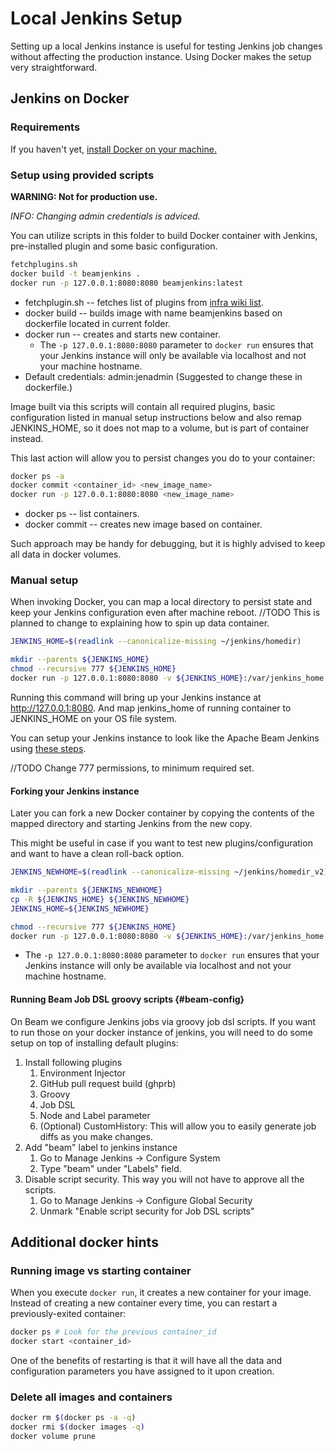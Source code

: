 # Local Jenkins Setup

Setting up a local Jenkins instance is useful for testing Jenkins job changes
without affecting the production instance. Using Docker makes the setup very
straightforward.

## Jenkins on Docker

### Requirements
If you haven't yet, [install Docker on your machine.](https://docs.docker.com/install/)


### Setup using provided scripts

**WARNING: Not for production use.**

*INFO: Changing admin credentials is adviced.*

You can utilize scripts in this folder to build Docker container with Jenkins,
pre-installed plugin and some basic configuration.

```bash
fetchplugins.sh
docker build -t beamjenkins .
docker run -p 127.0.0.1:8080:8080 beamjenkins:latest
```
* fetchplugin.sh -- fetches list of plugins from
  [infra wiki list](https://cwiki.apache.org/confluence/display/INFRA/Jenkins+Plugin+Upgrades).
* docker build -- builds image with name beamjenkins based on dockerfile located
  in current folder.
* docker run -- creates and starts new container.
    * The `-p 127.0.0.1:8080:8080` parameter to `docker run` ensures that your
      Jenkins instance will only be available via localhost and not your machine
      hostname.
* Default credentials: admin:jenadmin (Suggested to change these in dockerfile.)

Image built via this scripts will contain all required plugins, basic
configuration listed in manual setup instructions below and also remap
JENKINS_HOME, so it does not map to a volume, but is part of container instead.

This last action will allow you to persist changes you do to your container:

```bash
docker ps -a
docker commit <container_id> <new_image_name>
docker run -p 127.0.0.1:8080:8080 <new_image_name>
```
* docker ps -- list containers.
* docker commit -- creates new image based on container.

Such approach may be handy for debugging, but it is highly advised to keep all
data in docker volumes.

### Manual setup

When invoking Docker, you can map a local directory to persist state and keep
your Jenkins configuration even after machine reboot. //TODO This is planned to
change to explaining how to spin up data container.

```bash
JENKINS_HOME=$(readlink --canonicalize-missing ~/jenkins/homedir)

mkdir --parents ${JENKINS_HOME}
chmod --recursive 777 ${JENKINS_HOME}
docker run -p 127.0.0.1:8080:8080 -v ${JENKINS_HOME}:/var/jenkins_home jenkins/jenkins:lts
```

Running this command will bring up your Jenkins instance at
http://127.0.0.1:8080. And map jenkins_home of running container to JENKINS_HOME
on your OS file system.

You can setup your Jenkins instance to look like the Apache Beam Jenkins using
[these steps](#beam-config).

//TODO Change 777 permissions, to minimum required set.

#### Forking your Jenkins instance

Later you can fork a new Docker container by copying the contents of the mapped
directory and starting Jenkins from the new copy.

This might be useful in case if you want to test new plugins/configuration and
want to have a clean roll-back option.

```bash
JENKINS_NEWHOME=$(readlink --canonicalize-missing ~/jenkins/homedir_v2)

mkdir --parents ${JENKINS_NEWHOME}
cp -R ${JENKINS_HOME} ${JENKINS_NEWHOME}
JENKINS_HOME=${JENKINS_NEWHOME}

chmod --recursive 777 ${JENKINS_HOME}
docker run -p 127.0.0.1:8080:8080 -v ${JENKINS_HOME}:/var/jenkins_home jenkins/jenkins:lts
```
* The `-p 127.0.0.1:8080:8080` parameter to `docker run` ensures that your 
      Jenkins instance will only be available via localhost and not your machine
      hostname.

#### Running Beam Job DSL groovy scripts {#beam-config}

On Beam we configure Jenkins jobs via groovy job dsl scripts. If you want to run
those on your docker instance of jenkins, you will need to do some setup on top
of installing default plugins:

1.  Install following plugins
    1.  Environment Injector
    1.  GitHub pull request build (ghprb)
    1.  Groovy
    1.  Job DSL
    1.  Node and Label parameter
    1.  (Optional) CustomHistory: This will allow you to easily generate job
        diffs as you make changes.
1.  Add "beam" label to jenkins instance
    1.  Go to Manage Jenkins -> Configure System
    1.  Type "beam" under "Labels" field.
1.  Disable script security. This way you will not have to approve all the
    scripts.
    1.  Go to Manage Jenkins -> Configure Global Security
    1.  Unmark "Enable script security for Job DSL scripts"

## Additional docker hints

### Running image vs starting container

When you execute `docker run`, it creates a new container for your image.
Instead of creating a new container every time, you can restart a
previously-exited container:

```bash
docker ps # Look for the previous container_id
docker start <container_id>
```

One of the benefits of restarting is that it will have all the data and
configuration parameters you have assigned to it upon creation.

### Delete all images and containers
```bash
docker rm $(docker ps -a -q)
docker rmi $(docker images -q)
docker volume prune
```
